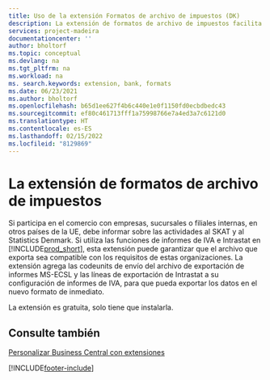 ```yaml
---
title: Uso de la extensión Formatos de archivo de impuestos (DK)
description: La extensión de formatos de archivo de impuestos facilita la exportación de archivos con formato predefinido para cumplir con los requisitos del banco para envíos electrónicos.
services: project-madeira
documentationcenter: ''
author: bholtorf
ms.topic: conceptual
ms.devlang: na
ms.tgt_pltfrm: na
ms.workload: na
ms. search.keywords: extension, bank, formats
ms.date: 06/23/2021
ms.author: bholtorf
ms.openlocfilehash: b65d1ee627f4b6c440e1e0f1150fd0ecbdbedc43
ms.sourcegitcommit: ef80c461713fff1a75998766e7a4ed3a7c6121d0
ms.translationtype: HT
ms.contentlocale: es-ES
ms.lasthandoff: 02/15/2022
ms.locfileid: "8129869"
---
```

# <a name="the-tax-file-formats-dk-extension"></a>La extensión de formatos de archivo de impuestos
Si participa en el comercio con empresas, sucursales o filiales internas, en otros países de la UE, debe informar sobre las actividades al SKAT y al Statistics Denmark. Si utiliza las funciones de informes de IVA e Intrastat en [!INCLUDE[prod_short](includes/prod_short.md)], esta extensión puede garantizar que el archivo que exporta sea compatible con los requisitos de estas organizaciones. La extensión agrega las codeunits de envío del archivo de exportación de informes MS-ECSL y las líneas de exportación de Intrastat a su configuración de informes de IVA, para que pueda exportar los datos en el nuevo formato de inmediato.

La extensión es gratuita, solo tiene que instalarla.

## <a name="see-also"></a>Consulte también
[Personalizar Business Central con extensiones](ui-extensions.md)


[!INCLUDE[footer-include](includes/footer-banner.md)]
